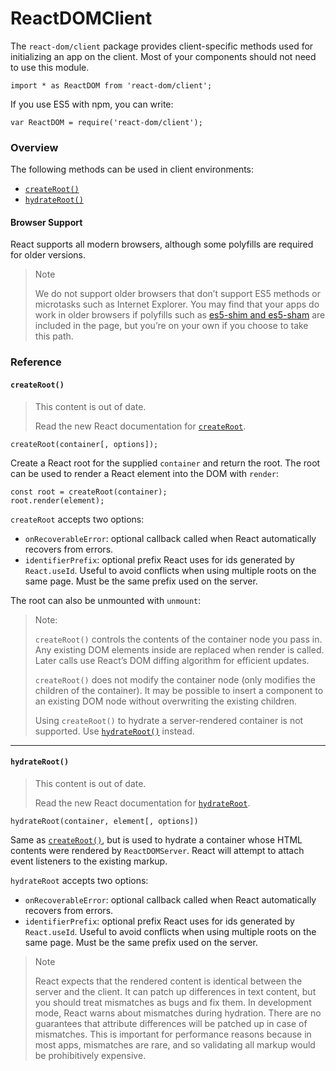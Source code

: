 # ReactDOMClient

The `react-dom/client` package provides client-specific methods used for initializing an app on the client. Most of your components should not need to use this module.

```
import * as ReactDOM from 'react-dom/client';
```

If you use ES5 with npm, you can write:

```
var ReactDOM = require('react-dom/client');
```

### Overview

The following methods can be used in client environments:

* [`createRoot()`](https://github.com/mindulle/Documents/blob/main/Languages/react/frequently-used/api-reference/broken-reference/README.md)
* [`hydrateRoot()`](https://github.com/mindulle/Documents/blob/main/Languages/react/frequently-used/api-reference/broken-reference/README.md)

#### Browser Support

React supports all modern browsers, although some polyfills are required for older versions.

> Note
>
> We do not support older browsers that don’t support ES5 methods or microtasks such as Internet Explorer. You may find that your apps do work in older browsers if polyfills such as [es5-shim and es5-sham](https://github.com/es-shims/es5-shim) are included in the page, but you’re on your own if you choose to take this path.

### Reference

#### `createRoot()`

> This content is out of date.
>
> Read the new React documentation for [`createRoot`](https://react.dev/reference/react-dom/client/createRoot).

```
createRoot(container[, options]);
```

Create a React root for the supplied `container` and return the root. The root can be used to render a React element into the DOM with `render`:

```
const root = createRoot(container);
root.render(element);
```

`createRoot` accepts two options:

* `onRecoverableError`: optional callback called when React automatically recovers from errors.
* `identifierPrefix`: optional prefix React uses for ids generated by `React.useId`. Useful to avoid conflicts when using multiple roots on the same page. Must be the same prefix used on the server.

The root can also be unmounted with `unmount`:

> Note:
>
> `createRoot()` controls the contents of the container node you pass in. Any existing DOM elements inside are replaced when render is called. Later calls use React’s DOM diffing algorithm for efficient updates.
>
> `createRoot()` does not modify the container node (only modifies the children of the container). It may be possible to insert a component to an existing DOM node without overwriting the existing children.
>
> Using `createRoot()` to hydrate a server-rendered container is not supported. Use [`hydrateRoot()`](https://github.com/mindulle/Documents/blob/main/Languages/react/frequently-used/api-reference/broken-reference/README.md) instead.

***

#### `hydrateRoot()`

> This content is out of date.
>
> Read the new React documentation for [`hydrateRoot`](https://react.dev/reference/react-dom/client/hydrateRoot).

```
hydrateRoot(container, element[, options])
```

Same as [`createRoot()`](https://github.com/mindulle/Documents/blob/main/Languages/react/frequently-used/api-reference/broken-reference/README.md), but is used to hydrate a container whose HTML contents were rendered by `ReactDOMServer`. React will attempt to attach event listeners to the existing markup.

`hydrateRoot` accepts two options:

* `onRecoverableError`: optional callback called when React automatically recovers from errors.
* `identifierPrefix`: optional prefix React uses for ids generated by `React.useId`. Useful to avoid conflicts when using multiple roots on the same page. Must be the same prefix used on the server.

> Note
>
> React expects that the rendered content is identical between the server and the client. It can patch up differences in text content, but you should treat mismatches as bugs and fix them. In development mode, React warns about mismatches during hydration. There are no guarantees that attribute differences will be patched up in case of mismatches. This is important for performance reasons because in most apps, mismatches are rare, and so validating all markup would be prohibitively expensive.
